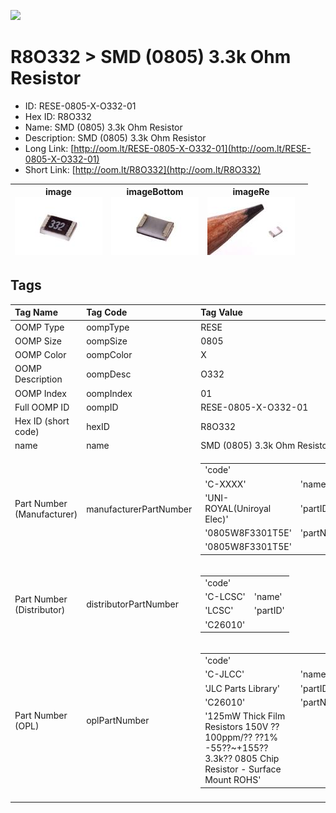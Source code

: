 


  
![][im]
# R8O332 > SMD (0805) 3.3k Ohm Resistor

- ID: RESE-0805-X-O332-01
- Hex ID: R8O332
- Name: SMD (0805) 3.3k Ohm Resistor
- Description: SMD (0805) 3.3k Ohm Resistor
- Long Link: [http://oom.lt/RESE-0805-X-O332-01](http://oom.lt/RESE-0805-X-O332-01)
- Short Link: [http://oom.lt/R8O332](http://oom.lt/R8O332)
  

|image<br>[![](https://raw.githubusercontent.com/oomlout/oomlout_OOMP_parts_V2/main/RESE/0805/X/O332/01/image_140.jpg)](https://github.com/oomlout/oomlout_OOMP_parts_V2/tree/main/RESE/0805/X/O332/01/image.jpg)|imageBottom<br>[![](https://raw.githubusercontent.com/oomlout/oomlout_OOMP_parts_V2/main/RESE/0805/X/O332/01/image_BOTTOM_140.jpg)](https://github.com/oomlout/oomlout_OOMP_parts_V2/tree/main/RESE/0805/X/O332/01/image_BOTTOM.jpg)|imageRe<br>[![](https://raw.githubusercontent.com/oomlout/oomlout_OOMP_parts_V2/main/RESE/0805/X/O332/01/image_RE_140.jpg)](https://github.com/oomlout/oomlout_OOMP_parts_V2/tree/main/RESE/0805/X/O332/01/image_RE.jpg)||
| :---: | :---: | :---: | :---: |

## Tags
  

|Tag Name|Tag Code|Tag Value|
| :--- | :--- | :--- |
|OOMP Type|oompType|RESE|
|OOMP Size|oompSize|0805|
|OOMP Color|oompColor|X|
|OOMP Description|oompDesc|O332|
|OOMP Index|oompIndex|01|
|Full OOMP ID|oompID|RESE-0805-X-O332-01|
|Hex ID (short code)|hexID|R8O332|
|name|name|SMD (0805) 3.3k Ohm Resistor|
|Part Number (Manufacturer)|manufacturerPartNumber|<table><tr><td>'code'</td></tr><tr><td> 'C-XXXX'</td><td> 'name'</td></tr><tr><td> 'UNI-ROYAL(Uniroyal Elec)'</td><td> 'partID'</td></tr><tr><td> '0805W8F3301T5E'</td><td> 'partName'</td></tr><tr><td> '0805W8F3301T5E'</td></tr></table>|
|Part Number (Distributor)|distributorPartNumber|<table><tr><td>'code'</td></tr><tr><td> 'C-LCSC'</td><td> 'name'</td></tr><tr><td> 'LCSC'</td><td> 'partID'</td></tr><tr><td> 'C26010'</td></tr></table>|
|Part Number (OPL)|oplPartNumber|<table><tr><td>'code'</td></tr><tr><td> 'C-JLCC'</td><td> 'name'</td></tr><tr><td> 'JLC Parts Library'</td><td> 'partID'</td></tr><tr><td> 'C26010'</td><td> 'partName'</td></tr><tr><td> '125mW Thick Film Resistors 150V ??100ppm/?? ??1% -55??~+155?? 3.3k?? 0805  Chip Resistor - Surface Mount ROHS'</td></tr></table>|
||||



[im]: RESE/0805/X/O332/01/image_450.jpg
